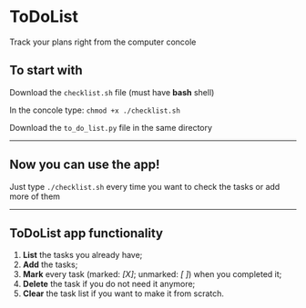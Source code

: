 # ToDoList

Track your plans right from the computer concole

## To start with

Download the `checklist.sh` file (must have __bash__ shell)

In the concole type: `chmod +x ./checklist.sh`

Download the `to_do_list.py` file in the same directory
____
## Now you can use the app!

Just type `./checklist.sh` every time you want to check the tasks or add more of them
____
## ToDoList app functionality
1. __List__ the tasks you already have;
2. __Add__ the tasks;
4. __Mark__ every task (marked: _[X]_; unmarked: _[  ]_) when you completed it;
5. __Delete__ the task if you do not need it anymore;
6. __Clear__ the task list if you want to make it from scratch.
